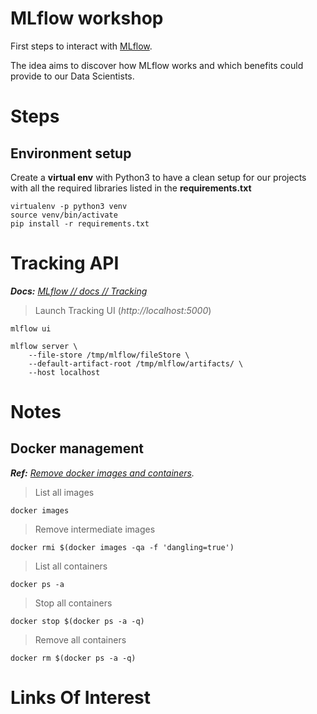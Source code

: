 # MLflow workshop
First steps to interact with [MLflow](mlflow.org).

The idea aims to discover how MLflow works and which benefits could provide to our Data Scientists.

# Steps
## Environment setup
Create a **virtual env** with Python3 to have a clean setup for our projects with all the required libraries listed in the **requirements.txt**

```:python
virtualenv -p python3 venv
source venv/bin/activate
pip install -r requirements.txt
```




# Tracking API
***Docs:** [MLflow // docs // Tracking](https://mlflow.org/docs/latest/tracking.html)*


> Launch Tracking UI (*http://localhost:5000*)
```
mlflow ui
```

```
mlflow server \
    --file-store /tmp/mlflow/fileStore \
    --default-artifact-root /tmp/mlflow/artifacts/ \
    --host localhost
```




# Notes

## Docker management
***Ref:** [Remove docker images and containers](https://tecadmin.net/remove-docker-images-and-containers/).*

> List all images
```
docker images
``` 

> Remove intermediate images
```
docker rmi $(docker images -qa -f 'dangling=true')
```

> List all containers
```
docker ps -a
```

> Stop all containers
```
docker stop $(docker ps -a -q)
```

> Remove all containers
```
docker rm $(docker ps -a -q)
```


# Links Of Interest